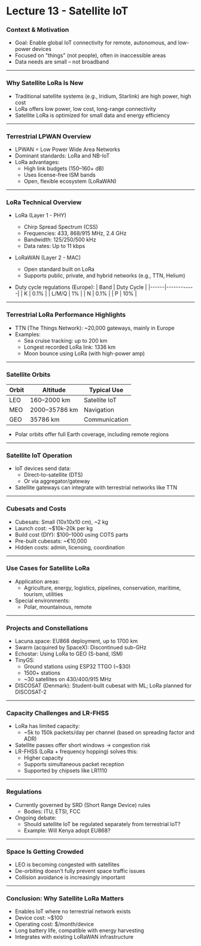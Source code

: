 # Lecture 13 - Satellite IoT


### Context & Motivation

- Goal: Enable global IoT connectivity for remote, autonomous, and low-power devices
- Focused on "things" (not people), often in inaccessible areas
- Data needs are small – not broadband

---

### Why Satellite LoRa Is New

- Traditional satellite systems (e.g., Iridium, Starlink) are high power, high cost
- LoRa offers low power, low cost, long-range connectivity
- Satellite LoRa is optimized for small data and energy efficiency

---

### Terrestrial LPWAN Overview

- LPWAN = Low Power Wide Area Networks
- Dominant standards: LoRa and NB-IoT
- LoRa advantages:
  - High link budgets (150–160+ dB)
  - Uses license-free ISM bands
  - Open, flexible ecosystem (LoRaWAN)

---

### LoRa Technical Overview

- LoRa (Layer 1 - PHY)
  - Chirp Spread Spectrum (CSS)
  - Frequencies: 433, 868/915 MHz, 2.4 GHz
  - Bandwidth: 125/250/500 kHz
  - Data rates: Up to 11 kbps

- LoRaWAN (Layer 2 - MAC)
  - Open standard built on LoRa
  - Supports public, private, and hybrid networks (e.g., TTN, Helium)

- Duty cycle regulations (Europe):
  | Band | Duty Cycle |
  |------|------------|
  | K    | 0.1%       |
  | L/M/Q | 1%         |
  | N    | 0.1%       |
  | P    | 10%        |

---

### Terrestrial LoRa Performance Highlights

- TTN (The Things Network): ~20,000 gateways, mainly in Europe
- Examples:
  - Sea cruise tracking: up to 200 km
  - Longest recorded LoRa link: 1336 km
  - Moon bounce using LoRa (with high-power amp)

---

### Satellite Orbits

| Orbit | Altitude         | Typical Use     |
|-------|------------------|-----------------|
| LEO   | 160–2000 km      | Satellite IoT   |
| MEO   | 2000–35786 km    | Navigation      |
| GEO   | 35786 km         | Communication   |

- Polar orbits offer full Earth coverage, including remote regions

---

### Satellite IoT Operation

- IoT devices send data:
  - Direct-to-satellite (DTS)
  - Or via aggregator/gateway
- Satellite gateways can integrate with terrestrial networks like TTN

---

### Cubesats and Costs

- Cubesats: Small (10x10x10 cm), ~2 kg
- Launch cost: ~$10k–20k per kg
- Build cost (DIY): $100–1000 using COTS parts
- Pre-built cubesats: ~€10,000
- Hidden costs: admin, licensing, coordination

---

### Use Cases for Satellite LoRa

- Application areas:
  - Agriculture, energy, logistics, pipelines, conservation, maritime, tourism, utilities
- Special environments:
  - Polar, mountainous, remote

---

### Projects and Constellations

- Lacuna.space: EU868 deployment, up to 1700 km
- Swarm (acquired by SpaceX): Discontinued sub-GHz
- Echostar: Using LoRa to GEO (S-band, ISM)
- TinyGS:
  - Ground stations using ESP32 TTGO (~$30)
  - 1500+ stations
  - ~30 satellites on 430/400/915 MHz
- DISCOSAT (Denmark): Student-built cubesat with ML; LoRa planned for DISCOSAT-2

---

### Capacity Challenges and LR-FHSS

- LoRa has limited capacity:
  - ~5k to 150k packets/day per channel (based on spreading factor and ADR)
- Satellite passes offer short windows → congestion risk
- LR-FHSS (LoRa + frequency hopping) solves this:
  - Higher capacity
  - Supports simultaneous packet reception
  - Supported by chipsets like LR1110

---

### Regulations

- Currently governed by SRD (Short Range Device) rules
  - Bodies: ITU, ETSI, FCC
- Ongoing debate:
  - Should satellite IoT be regulated separately from terrestrial IoT?
  - Example: Will Kenya adopt EU868?

---

### Space Is Getting Crowded

- LEO is becoming congested with satellites
- De-orbiting doesn’t fully prevent space traffic issues
- Collision avoidance is increasingly important

---

### Conclusion: Why Satellite LoRa Matters

- Enables IoT where no terrestrial network exists
- Device cost: ~$100
- Operating cost: $/month/device
- Long battery life, compatible with energy harvesting
- Integrates with existing LoRaWAN infrastructure
